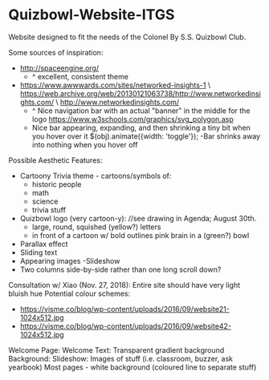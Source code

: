 # Quizbowl-Website-ITGS
Website designed to fit the needs of the Colonel By S.S. Quizbowl Club.

Some sources of inspiration:
- http://spaceengine.org/
    - ^ excellent, consistent theme
- https://www.awwwards.com/sites/networked-insights-1 \ https://web.archive.org/web/20130121063738/http://www.networkedinsights.com/ \ http://www.networkedinsights.com/
    - ^ Nice navigation bar with an actual "banner" in the middle for the logo https://www.w3schools.com/graphics/svg_polygon.asp
    - Nice bar appearing, expanding, and then shrinking a tiny bit when you hover over it $(obj).animate({width: 'toggle'});
        -Bar shrinks away into nothing when you hover off
    
Possible Aesthetic Features: 
- Cartoony Trivia theme - cartoons/symbols of: 
    - historic people
    - math
    - science 
    - trivia stuff
- Quizbowl logo (very cartoon-y): //see drawing in Agenda; August 30th.
    - large, round, squished (yellow?) letters
    - in front of a cartoon w/ bold outlines pink brain in a (green?) bowl
- Parallax effect
- Sliding text
- Appearing images 
-Slideshow
- Two columns side-by-side rather than one long scroll down?

Consultation w/ Xiao (Nov. 27, 2018):
Entire site should have very light bluish hue
Potential colour schemes: 
- https://visme.co/blog/wp-content/uploads/2016/09/website21-1024x512.jpg
- https://visme.co/blog/wp-content/uploads/2016/09/website42-1024x512.jpg

Welcome Page:
	Welcome Text: Transparent gradient background
	Background:
		Slideshow: Images of stuff (i.e. classroom, buzzer, ask yearbook)
Most pages - white background (coloured line to separate stuff)

